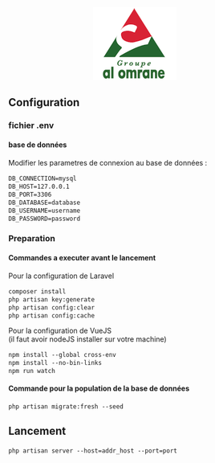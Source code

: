 <p align="center"><img src="public/img/logo-omrane.png"></p>


## Configuration

### fichier .env

#### base de données

Modifier les parametres de connexion au base de données :

```
DB_CONNECTION=mysql
DB_HOST=127.0.0.1
DB_PORT=3306
DB_DATABASE=database
DB_USERNAME=username
DB_PASSWORD=password
```

### Preparation
#### Commandes a executer avant le lancement

Pour la configuration de Laravel
```
composer install
php artisan key:generate
php artisan config:clear
php artisan config:cache
```
Pour la configuration de VueJS  
(il faut avoir nodeJS installer sur votre machine)
```
npm install --global cross-env
npm install --no-bin-links
npm run watch
```

#### Commande pour la population de la base de données
```
php artisan migrate:fresh --seed
```

## Lancement

```
php artisan server --host=addr_host --port=port
```
